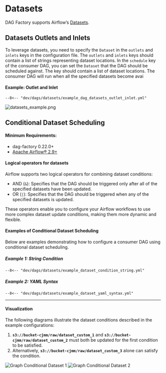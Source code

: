 # Datasets
DAG Factory supports Airflow’s [Datasets](https://airflow.apache.org/docs/apache-airflow/stable/authoring-and-scheduling/datasets.html).

## Datasets Outlets and Inlets

To leverage datasets, you need to specify the `Dataset` in the `outlets` and `inlets` keys in the configuration file. 
The `outlets` and `inlets` keys should contain a list of strings representing dataset locations.
In the `schedule` key of the consumer DAG, you can set the `Dataset` that the DAG should be scheduled against. The key
should contain a list of dataset locations.
The consumer DAG will run when all the specified datasets become avai

#### Example: Outlet and Inlet

```title="example_dag_datasets_outlet_inlet.yml"
--8<-- "dev/dags/datasets/example_dag_datasets_outlet_inlet.yml"
```

![datasets_example.png](../static/images/datasets/outlets/datasets_example.png "Simple Dataset Producer")

## Conditional Dataset Scheduling

#### Minimum Requirements:
* dag-factory 0.22.0+
* [Apache Airflow® 2.9+](https://www.astronomer.io/docs/learn/airflow-datasets/#conditional-dataset-scheduling)


#### Logical operators for datasets
Airflow supports two logical operators for combining dataset conditions:

* AND (``&``): Specifies that the DAG should be triggered only after all of the specified datasets have been updated.
* OR (``|``): Specifies that the DAG should be triggered when any of the specified datasets is updated.

These operators enable you to configure your Airflow workflows to use more complex dataset update conditions, making them more dynamic and flexible.

#### Examples of Conditional Dataset Scheduling

Below are examples demonstrating how to configure a consumer DAG using conditional dataset scheduling.

##### Example 1: String Condition

```title="example_dataset_condition_string.yml"
--8<-- "dev/dags/datasets/example_dataset_condition_string.yml"
```

##### Example 2: YAML Syntax

```title="example_dataset_yaml_syntax.yml"
--8<-- "dev/dags/datasets/example_dataset_yaml_syntax.yml"
```

---

#### Visualization

The following diagrams illustrate the dataset conditions described in the example configurations:

1. **`s3://bucket-cjmm/raw/dataset_custom_1`** and **`s3://bucket-cjmm/raw/dataset_custom_2`** must both be updated for the first condition to be satisfied.
2. Alternatively, **`s3://bucket-cjmm/raw/dataset_custom_3`** alone can satisfy the condition.

![Graph Conditional Dataset 1](../static/images/datasets/conditions/graph_conditional_dataset.png)
![Graph Conditional Dataset 2](../static/images/datasets/conditions/graph_conditional_dataset_2.png)
